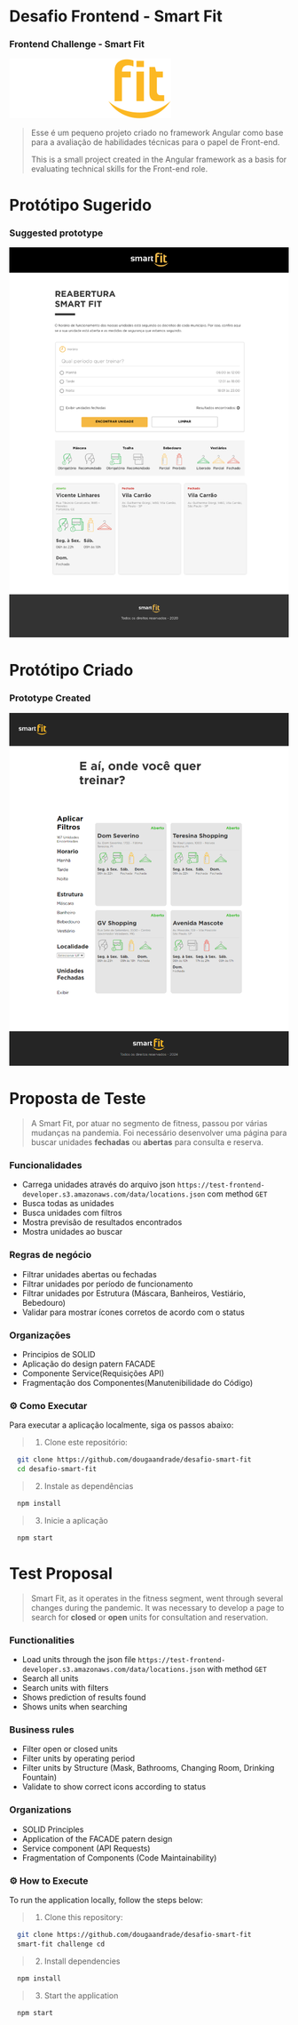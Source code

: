 # Desafio Frontend - Smart Fit

### Frontend Challenge - Smart Fit

![Smart Fit](./src/assets/img/svg/logo.svg)

> Esse é um pequeno projeto criado no framework Angular como base para a avaliação de habilidades técnicas para o papel de Front-end.
>
> This is a small project created in the Angular framework as a basis for evaluating technical skills for the Front-end role.

# Protótipo Sugerido

### Suggested prototype

![preview](preview-origin.png)

# Protótipo Criado

### Prototype Created

![preview](preview.png)

# Proposta de Teste

> A Smart Fit, por atuar no segmento de fitness, passou por várias mudanças na pandemia. Foi necessário desenvolver uma página para buscar unidades **fechadas** ou **abertas** para consulta e reserva.

### Funcionalidades

- Carrega unidades através do arquivo json `https://test-frontend-developer.s3.amazonaws.com/data/locations.json` com method `GET`
- Busca todas as unidades
- Busca unidades com filtros
- Mostra previsão de resultados encontrados
- Mostra unidades ao buscar

### Regras de negócio

- Filtrar unidades abertas ou fechadas
- Filtrar unidades por período de funcionamento
- Filtrar unidades por Estrutura (Máscara, Banheiros, Vestiário, Bebedouro)
- Validar para mostrar ícones corretos de acordo com o status

### Organizações

- Principios de SOLID
- Aplicação do design patern FACADE
- Componente Service(Requisições API)
- Fragmentação dos Componentes(Manutenibilidade do Código)

### ⚙️ Como Executar

Para executar a aplicação localmente, siga os passos abaixo:

> 1. Clone este repositório:

```bash
  git clone https://github.com/dougaandrade/desafio-smart-fit
  cd desafio-smart-fit

```

> 2. Instale as dependências

```bash
  npm install
```

> 3. Inicie a aplicação

```bash
  npm start
```

# Test Proposal

> Smart Fit, as it operates in the fitness segment, went through several changes during the pandemic. It was necessary to develop a page to search for **closed** or **open** units for consultation and reservation.

### Functionalities

- Load units through the json file `https://test-frontend-developer.s3.amazonaws.com/data/locations.json` with method `GET`
- Search all units
- Search units with filters
- Shows prediction of results found
- Shows units when searching

### Business rules

- Filter open or closed units
- Filter units by operating period
- Filter units by Structure (Mask, Bathrooms, Changing Room, Drinking Fountain)
- Validate to show correct icons according to status

### Organizations

- SOLID Principles
- Application of the FACADE patern design
- Service component (API Requests)
- Fragmentation of Components (Code Maintainability)

### ⚙️ How to Execute

To run the application locally, follow the steps below:

> 1. Clone this repository:

```bash
  git clone https://github.com/dougaandrade/desafio-smart-fit
  smart-fit challenge cd

```

> 2. Install dependencies

```bash
  npm install
```

> 3. Start the application

```bash
  npm start
```
